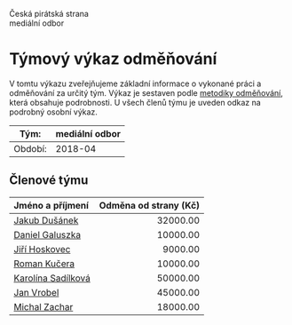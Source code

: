 Česká pirátská strana  
mediální odbor

Týmový výkaz odměňování
===========================

V tomtu výkazu zveřejňujeme základní informace o vykonané práci a odměňování
za určitý tým. Výkaz je sestaven podle [metodiky odměňování][metodika],
která obsahuje podrobnosti. U všech členů týmu je uveden odkaz na podrobný osobní výkaz.

Tým:                     | mediální odbor
-----------------------  | --------------------
Období:                  | 2018-04

Členové týmu
--------------

| Jméno a příjmení                          |   Odměna od strany (Kč) |
|:------------------------------------------|------------------------:|
| [Jakub Dušánek](jakub-dusanek/)           |                32000.00 |
| [Daniel Galuszka](daniel-galuszka/)       |                10000.00 |
| [Jiří Hoskovec](jiri-hoskovec/)           |                 9000.00 |
| [Roman Kučera](roman-kucera/)             |                10000.00 |
| [Karolína Sadílková](karolina-sadilkova/) |                50000.00 |
| [Jan Vrobel](jan-vrobel/)                 |                45000.00 |
| [Michal Zachar](michal-zachar/)           |                18000.00 |


[metodika]: https://redmine.pirati.cz/projects/po/wiki/Odmenovani
